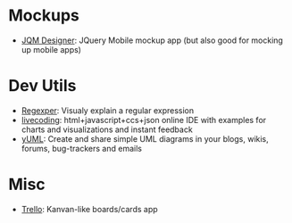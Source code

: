 # Mockups

- [JQM Designer](http://jqmdesigner.appspot.com): JQuery Mobile mockup app (but also good for mocking up mobile apps)

# Dev Utils

- [Regexper](http://www.regexper.com): Visualy explain a regular expression
- [livecoding](http://livecoding.io): html+javascript+ccs+json online IDE with examples for charts and visualizations and instant feedback
- [yUML](http://yuml.me): Create and share simple UML diagrams in your blogs, wikis, forums, bug-trackers and emails

# Misc

- [Trello](https://trello.com): Kanvan-like boards/cards app
